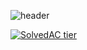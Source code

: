 <!--
### Hi there 👋


**GGob2/GGob2** is a ✨ _special_ ✨ repository because its `README.md` (this file) appears on your GitHub profile.

Here are some ideas to get you started:

- 🔭 I’m currently working on ...
- 🌱 I’m currently learning ...
- 👯 I’m looking to collaborate on ...
- 🤔 I’m looking for help with ...
- 💬 Ask me about ...
- 📫 How to reach me: ...
- 😄 Pronouns: ...
- ⚡ Fun fact: ...
-->

![header](https://capsule-render.vercel.app/api?type=waving&color=gradient&height=150&text=Junghyeok%20Lee&fontSize=70&fontAlign=70)

<!-- <h3 align="center">⚡ Tech ⚡ </h3>

<p align="center">I've used at least once</p>

<p align="center">
  <img src="https://img.shields.io/badge/C-A8B9CC?style=flat-square&logo=C&logoColor=white">
  <img src="https://img.shields.io/badge/C++-00599C?style=flat-square&logo=C%2B%2B&logoColor=white">
  <img src="https://img.shields.io/badge/Python-3776AB?style=flat-square&logo=Python&logoColor=white">
  <img src="https://img.shields.io/badge/Java-007396?style=flat-square&logo=Java&logoColor=white">
  <img src="https://img.shields.io/badge/JavaScript-F7DF1E?style=flat-square&logo=JavaScript&logoColor=white">
  <img src="https://img.shields.io/badge/Node.js-339933?style=flat-square&logo=Node.js&logoColor=white">
<p>

<p align="center">
  <img src="https://img.shields.io/badge/TypeScript-3178C6?style=flat-square&logo=TypeScript&logoColor=white">
  <img src="https://img.shields.io/badge/Angular-DD0031?style=flat-square&logo=Angular&logoColor=white">
  <img src="https://img.shields.io/badge/React-61DAFB?style=flat-square&logo=React&logoColor=white">
  <img src="https://img.shields.io/badge/MongoDB-47A248?style=flat-square&logo=MongoDB&logoColor=white">
  <img src="https://img.shields.io/badge/MySQL-4479A1?style=flat-square&logo=MySQL&logoColor=white">
  <img src="https://img.shields.io/badge/PHP-777BB4?style=flat-square&logo=PHP&logoColor=white">
  <img src="https://img.shields.io/badge/Solidity-3C3C3D?style=flat-square&logo=Ethereum&logoColor=white">
</p>

<p align="center">Learn from now on</p>

<p align="center">
  <img src="https://img.shields.io/badge/SpringFramework-6DB33F?style=flat-square&logo=Spring&logoColor=white">
  <img src="https://img.shields.io/badge/Kotlin-0095D5?style=flat-square&logo=Kotlin&logoColor=white">
</p> -->

[![SolvedAC tier](http://mazassumnida.wtf/api/v2/generate_badge?boj=wndgur2)](https://solved.ac/wndgur2)
